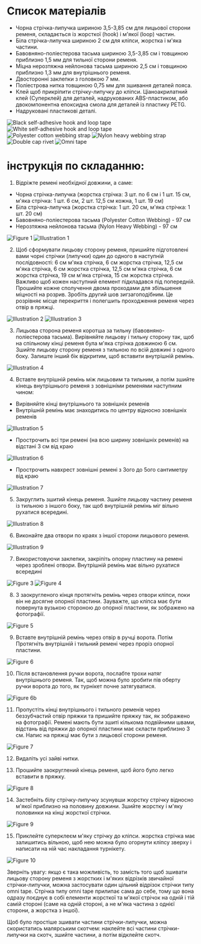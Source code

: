 # Список матеріалів
* Чорна стрічка-липучка шириною 3,5-3,85 см для лицьової сторони ременя, складається із жорсткої (hook) і м'якої (loop) частин.
* Біла стрічка-липучка шириною 2 см для кліпси, жорстка і м'яка частини.
* Бавовняно-поліестерова тасьма шириною 3,5-3,85 см і товщиною приблизно 1,5 мм для тильної сторони ременя.
* Міцна нерозтяжна нейлонова тасьма шириною 2,5 см і товщиною приблизно 1,3 мм для внутрішнього ременя.
* Двосторонні заклепки з головкою 7 мм.
* Поліестрова нитка товщиною 0,75 мм для зшивання деталей пояса.
* Клей щоб прикріпити стрічку-липучку до кліпси. Ціаноакрилатний клей (Суперклей) для деталей, надрукованих ABS-пластиком, або двокомпонентна епоксидна смола для деталей із пластику PETG.
* Надруковані пластикові деталі.

![Black self-adhesive hook and loop tape](../assets/instructions/part1.jpg)
![White self-adhesive hook and loop tape](../assets/instructions/part2.jpg)
![Polyester cotton webbing strap](../assets/instructions/part3.jpg)
![Nylon heavy webbing strap](../assets/instructions/part4.jpg)
![Double cap rivet](../assets/instructions/part5.jpg)
![Omni tape](../assets/instructions/part6.jpg)

# інструкція по складанню:
1. Відріжте ремені необхідної довжини, а саме:
 * Чорна стрічка-липучка (жорстка стрічка: 3 шт. по 6 см і 1 шт. 15 см, м'яка стрічка: 1 шт. 6 см, 2 шт. 12,5 см кожна, 1 шт. 19 см)
 * Біла стрічка-липучка (жорстка стрічка: 1 шт. 20 см, м'яка стрічка: 1 шт. 20 см)
 * Бавовняно-поліестерова тасьма (Polyester Cotton Webbing) - 97 см
 * Нерозтяжна нейлонова тасьма (Nylon Heavy Webbing) - 97 см

![Figure 1](../assets/instructions/figure1.jpg)
![Illustration 1](../assets/instructions/illustration1.jpg)

2. Щоб сформувати лицьову сторону ременя, пришийте підготовлені вами чорні стрічки (липучки) один до одного в наступній послідовності: 6 см м'яка стрічка, 6 см жорстка стрічка, 12,5 см м'яка стрічка, 6 см жорстка стрічка, 12,5 см м'яка стрічка, 6 см жорстка стрічка, 19 см м'яка стрічка, 15 см жорстка стрічка. Важливо щоб кожен наступний елемент підкладався під попередній. Прошийте кожне сполучення двома проходами для збільшення міцності на розрив. Зробіть другий шов зигзагоподібним. Це розрівняє місце перекриття і полегшить проходження ременя через отвір в пряжці.

![Illustration 2](../assets/instructions/illustration2.jpg)
![Illustration 3](../assets/instructions/illustration3.jpg)

3. Лицьова сторона ременя коротша за тильну (бавовняно-поліестерова тасьма). Вирівняйте лицьову і тильну сторону так, щоб на спільному кінці ременя була м'яка стрічка довжиною 6 см. Зшийте лицьову сторону ременя з тильною по всій довжині з одного боку. Залиште інший бік відкритим, щоб вставити внутрішній ремінь. 

![Illustration 4](../assets/instructions/illustration4.jpg)

4. Вставте внутрішній ремінь між лицьовим та тильним, а потім зшийте кінець внутрішнього ременя з зовнішніми ременями наступним чином:
  * Вирівняйте кінці внутрішнього та зовнішніх ременів
  * Внутрішній ремінь має знаходитись по центру відносно зовнішніх ременів

![Illustration 5](../assets/instructions/illustration5.jpg)

  * Прострочить всі три ремені (на всю ширину зовнішніх ременів) на відстані 3 см від краю

![Illustration 6](../assets/instructions/illustration6.jpg)

  * Прострочить навхрест зовнішні ремені з 3ого до 5ого сантиметру від краю

![Illustration 7](../assets/instructions/illustration7.jpg)

5. Закруглить зшитий кінець ременя. Зшийте лицьову частину ременя із тильною з іншого боку, так щоб внутрішній ремінь міг вільно рухатися всередині.

![Illustration 8](../assets/instructions/illustration8.jpg)

6. Виконайте два отвори по краях з іншої сторони лицьового ременя.

![Illustration 9](../assets/instructions/illustration9.jpg)

7. Використовуючи заклепки, закріпіть опорну пластину на ремені через зроблені отвори. Внутрішній ремінь має вільно рухатися всередині

![Figure 3](../assets/instructions/figure3.jpg)
![Figure 4](../assets/instructions/figure4.jpg)

8. З заокругленого кінця протягніть ремінь через отвори кліпси, поки він не досягне опорної пластини. Зауважте, що кліпса має бути повернута вузькою стороною до опорної пластини, як зображено на фотографії.

![Figure 5](../assets/instructions/figure5.jpg)

9. Вставте внутрішній ремінь через отвір в ручці ворота. Потім Протягніть внутрішній і тильний ремені через проріз опорної  пластини.

![Figure 6](../assets/instructions/figure6.jpg)

10. Після встановлення ручки ворота, послабте трохи натяг внутрішнього ременя. Так, щоб можна було зробити пів оберту ручки ворота до того, як турнікет почне затягуватися.

![Figure 6b](../assets/instructions/figure6b.jpg)

11. Пропустіть кінці внутрішнього і тильного ременів через беззубчастий отвір пряжки та пришийте пряжку так, як зображено на фотографії. Ремені мають бути зшиті кількома подвійними швами, відстань від пряжки до опорної пластини має скласти приблизно 3 см. Напис на пряжці має бути з лицьової сторони ременя.

![Figure 7](../assets/instructions/figure7.jpg)

12. Видаліть усі зайві нитки.

13. Прошийте заокруглений кінець ременя, щоб його було легко вставити в пряжку.

![Figure 8](../assets/instructions/figure8.jpg)

14. Застебніть білу стрічку-липучку зсунувши жорстку стрічку відносно м'якої приблизно на половину довжини. Зшийте жорстку і м'яку половинки на кінці жорсткої стрічки.

![Figure 9](../assets/instructions/figure9.jpg)

15. Приклейте суперклеєм м'яку стрічку до кліпси. жорстка стрічка має залишитись вільною, щоб нею можна було огорнути кліпсу зверху і написати на ній час накладання турнікету.

![Figure 10](../assets/instructions/figure10.jpg)

Зверніть увагу:  якщо є така можливість, то замість того щоб зшивати лицьову сторону ременя з жорстких і м'яких відрізків звичайної стрічки-липучки, можна застосувати один цільний відрізок стрічки типу omni tape. Стрічка типу omni tape прилипає сама до себе, тому що вона одразу поєднує в собі елементи жорсткої та м'якої стрічок на одній і тій самій стороні (саме на одній стороні, а не м'яка частина з однієї сторони, а жорстка з іншої).

Щоб було простіше зшивати частини стрічки-липучки, можна скористатись малярським скотчем: наклейте всі частини стрічки-липучки на скотч, зшийте частини, а потім відклейте скотч.